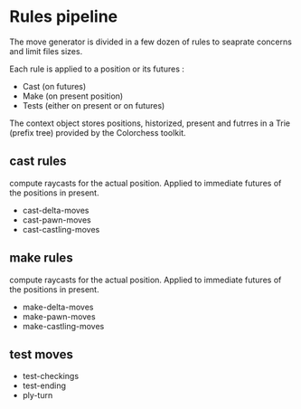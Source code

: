 
# Rules pipeline

The move generator is divided in a few dozen of rules  to seaprate concerns and limit files sizes.

Each rule is  applied to a position or its futures :

* Cast (on futures)
* Make (on present position)
* Tests (either on present or on futures)

The context object stores positions, historized, present and futrres in a Trie (prefix tree) provided by the Colorchess toolkit.

## cast rules

compute raycasts for the actual position. 
Applied to immediate futures of the positions in present.

* cast-delta-moves
* cast-pawn-moves
* cast-castling-moves

## make rules

compute raycasts for the actual position. 
Applied to immediate futures of the positions in present.

* make-delta-moves
* make-pawn-moves
* make-castling-moves

## test moves

* test-checkings
* test-ending
* ply-turn

